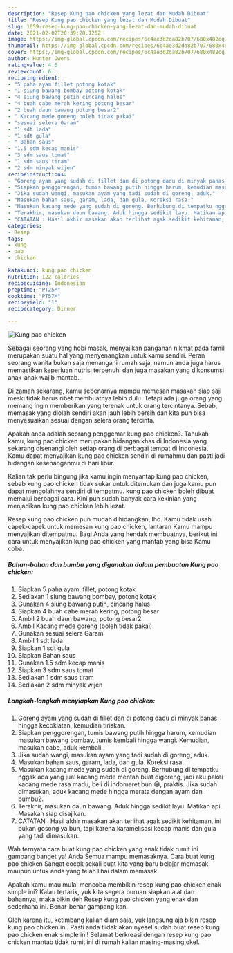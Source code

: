 ```yaml
---
description: "Resep Kung pao chicken yang lezat dan Mudah Dibuat"
title: "Resep Kung pao chicken yang lezat dan Mudah Dibuat"
slug: 1059-resep-kung-pao-chicken-yang-lezat-dan-mudah-dibuat
date: 2021-02-02T20:39:28.125Z
image: https://img-global.cpcdn.com/recipes/6c4ae3d2da82b707/680x482cq70/kung-pao-chicken-foto-resep-utama.jpg
thumbnail: https://img-global.cpcdn.com/recipes/6c4ae3d2da82b707/680x482cq70/kung-pao-chicken-foto-resep-utama.jpg
cover: https://img-global.cpcdn.com/recipes/6c4ae3d2da82b707/680x482cq70/kung-pao-chicken-foto-resep-utama.jpg
author: Hunter Owens
ratingvalue: 4.6
reviewcount: 6
recipeingredient:
- "5 paha ayam fillet potong kotak"
- "1 siung bawang bombay potong kotak"
- "4 siung bawang putih cincang halus"
- "4 buah cabe merah kering potong besar"
- "2 buah daun bawang potong besar2"
- " Kacang mede goreng boleh tidak pakai"
- "sesuai selera Garam"
- "1 sdt lada"
- "1 sdt gula"
- " Bahan saus"
- "1.5 sdm kecap manis"
- "3 sdm saus tomat"
- "1 sdm saus tiram"
- "2 sdm minyak wijen"
recipeinstructions:
- "Goreng ayam yang sudah di fillet dan di potong dadu di minyak panas hingga kecoklatan, kemudian tiriskan."
- "Siapkan penggorengan, tumis bawang putih hingga harum, kemudian masukan bawang bombay, tumis kembali hingga wangi. Kemudian, masukan cabe, aduk kembali."
- "Jika sudah wangi, masukan ayam yang tadi sudah di goreng, aduk."
- "Masukan bahan saus, garam, lada, dan gula. Koreksi rasa."
- "Masukan kacang mede yang sudah di goreng. Berhubung di tempatku nggak ada yang jual kacang mede mentah buat digoreng, jadi aku pakai kacang mede rasa madu, beli di indomaret bun 😁, praktis. Jika sudah dimasukan, aduk kacang mede hingga merata dengan ayam dan bumbu2."
- "Terakhir, masukan daun bawang. Aduk hingga sedikit layu. Matikan api. Masakan siap disajikan."
- "CATATAN : Hasil akhir masakan akan terlihat agak sedikit kehitaman, ini bukan gosong ya bun, tapi karena karamelisasi kecap manis dan gula yang tadi dimasukan."
categories:
- Resep
tags:
- kung
- pao
- chicken

katakunci: kung pao chicken 
nutrition: 122 calories
recipecuisine: Indonesian
preptime: "PT25M"
cooktime: "PT57M"
recipeyield: "1"
recipecategory: Dinner

---
```



![Kung pao chicken](https://img-global.cpcdn.com/recipes/6c4ae3d2da82b707/680x482cq70/kung-pao-chicken-foto-resep-utama.jpg)

Sebagai seorang yang hobi masak, menyajikan panganan nikmat pada famili merupakan suatu hal yang menyenangkan untuk kamu sendiri. Peran seorang  wanita bukan saja menangani rumah saja, namun anda juga harus memastikan keperluan nutrisi terpenuhi dan juga masakan yang dikonsumsi anak-anak wajib mantab.

Di zaman  sekarang, kamu sebenarnya mampu memesan masakan siap saji meski tidak harus ribet membuatnya lebih dulu. Tetapi ada juga orang yang memang ingin memberikan yang terenak untuk orang tercintanya. Sebab, memasak yang diolah sendiri akan jauh lebih bersih dan kita pun bisa menyesuaikan sesuai dengan selera orang tercinta. 



Apakah anda adalah seorang penggemar kung pao chicken?. Tahukah kamu, kung pao chicken merupakan hidangan khas di Indonesia yang sekarang disenangi oleh setiap orang di berbagai tempat di Indonesia. Kamu dapat menyajikan kung pao chicken sendiri di rumahmu dan pasti jadi hidangan kesenanganmu di hari libur.

Kalian tak perlu bingung jika kamu ingin menyantap kung pao chicken, sebab kung pao chicken tidak sukar untuk ditemukan dan juga kamu pun dapat mengolahnya sendiri di tempatmu. kung pao chicken boleh dibuat memalui berbagai cara. Kini pun sudah banyak cara kekinian yang menjadikan kung pao chicken lebih lezat.

Resep kung pao chicken pun mudah dihidangkan, lho. Kamu tidak usah capek-capek untuk memesan kung pao chicken, lantaran Kamu mampu menyajikan ditempatmu. Bagi Anda yang hendak membuatnya, berikut ini cara untuk menyajikan kung pao chicken yang mantab yang bisa Kamu coba.

<!--inarticleads1-->

##### Bahan-bahan dan bumbu yang digunakan dalam pembuatan Kung pao chicken:

1. Siapkan 5 paha ayam, fillet, potong kotak
1. Sediakan 1 siung bawang bombay, potong kotak
1. Gunakan 4 siung bawang putih, cincang halus
1. Siapkan 4 buah cabe merah kering, potong besar
1. Ambil 2 buah daun bawang, potong besar2
1. Ambil  Kacang mede goreng (boleh tidak pakai)
1. Gunakan sesuai selera Garam
1. Ambil 1 sdt lada
1. Siapkan 1 sdt gula
1. Siapkan  Bahan saus
1. Gunakan 1.5 sdm kecap manis
1. Siapkan 3 sdm saus tomat
1. Sediakan 1 sdm saus tiram
1. Sediakan 2 sdm minyak wijen




<!--inarticleads2-->

##### Langkah-langkah menyiapkan Kung pao chicken:

1. Goreng ayam yang sudah di fillet dan di potong dadu di minyak panas hingga kecoklatan, kemudian tiriskan.
1. Siapkan penggorengan, tumis bawang putih hingga harum, kemudian masukan bawang bombay, tumis kembali hingga wangi. Kemudian, masukan cabe, aduk kembali.
1. Jika sudah wangi, masukan ayam yang tadi sudah di goreng, aduk.
1. Masukan bahan saus, garam, lada, dan gula. Koreksi rasa.
1. Masukan kacang mede yang sudah di goreng. Berhubung di tempatku nggak ada yang jual kacang mede mentah buat digoreng, jadi aku pakai kacang mede rasa madu, beli di indomaret bun 😁, praktis. Jika sudah dimasukan, aduk kacang mede hingga merata dengan ayam dan bumbu2.
1. Terakhir, masukan daun bawang. Aduk hingga sedikit layu. Matikan api. Masakan siap disajikan.
1. CATATAN : Hasil akhir masakan akan terlihat agak sedikit kehitaman, ini bukan gosong ya bun, tapi karena karamelisasi kecap manis dan gula yang tadi dimasukan.




Wah ternyata cara buat kung pao chicken yang enak tidak rumit ini gampang banget ya! Anda Semua mampu memasaknya. Cara buat kung pao chicken Sangat cocok sekali buat kita yang baru belajar memasak maupun untuk anda yang telah lihai dalam memasak.

Apakah kamu mau mulai mencoba membikin resep kung pao chicken enak simple ini? Kalau tertarik, yuk kita segera buruan siapkan alat dan bahannya, maka bikin deh Resep kung pao chicken yang enak dan sederhana ini. Benar-benar gampang kan. 

Oleh karena itu, ketimbang kalian diam saja, yuk langsung aja bikin resep kung pao chicken ini. Pasti anda tiidak akan nyesel sudah buat resep kung pao chicken enak simple ini! Selamat berkreasi dengan resep kung pao chicken mantab tidak rumit ini di rumah kalian masing-masing,oke!.


